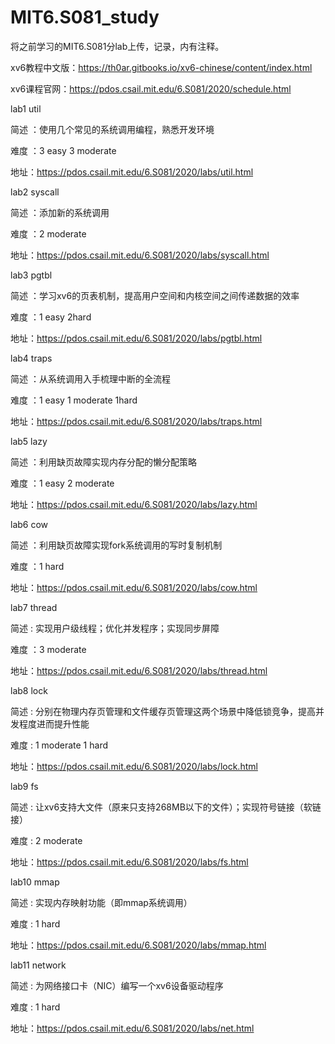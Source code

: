 # MIT6.S081_study
将之前学习的MIT6.S081分lab上传，记录，内有注释。

xv6教程中文版：https://th0ar.gitbooks.io/xv6-chinese/content/index.html

xv6课程官网：https://pdos.csail.mit.edu/6.S081/2020/schedule.html

lab1 util

简述 ：使⽤⼏个常⻅的系统调⽤编程，熟悉开发环境

难度 ：3 easy 3 moderate

地址：https://pdos.csail.mit.edu/6.S081/2020/labs/util.html


lab2 syscall

简述 ：添加新的系统调⽤

难度 ：2 moderate

地址：https://pdos.csail.mit.edu/6.S081/2020/labs/syscall.html

lab3 pgtbl

简述 ：学习xv6的⻚表机制，提⾼⽤户空间和内核空间之间传递数据的效率

难度 ：1 easy 2hard

地址：https://pdos.csail.mit.edu/6.S081/2020/labs/pgtbl.html

lab4 traps

简述 ：从系统调⽤⼊⼿梳理中断的全流程

难度 ：1 easy 1 moderate 1hard

地址：https://pdos.csail.mit.edu/6.S081/2020/labs/traps.html

lab5 lazy

简述 ：利⽤缺⻚故障实现内存分配的懒分配策略

难度 ：1 easy 2 moderate 

地址：https://pdos.csail.mit.edu/6.S081/2020/labs/lazy.html

lab6 cow

简述 ：利⽤缺⻚故障实现fork系统调⽤的写时复制机制

难度 ：1 hard

地址：https://pdos.csail.mit.edu/6.S081/2020/labs/cow.html

lab7 thread

简述 : 实现⽤户级线程；优化并发程序；实现同步屏障

难度 ：3 moderate

地址：https://pdos.csail.mit.edu/6.S081/2020/labs/thread.html

lab8 lock

简述 : 分别在物理内存⻚管理和⽂件缓存⻚管理这两个场景中降低锁竞争，提⾼并发程度进⽽提升性能

难度 : 1 moderate 1 hard

地址：https://pdos.csail.mit.edu/6.S081/2020/labs/lock.html

lab9 fs

简述 : 让xv6⽀持⼤⽂件（原来只⽀持268MB以下的⽂件）；实现符号链接（软链接）

难度 : 2 moderate

地址：https://pdos.csail.mit.edu/6.S081/2020/labs/fs.html

lab10 mmap

简述 : 实现内存映射功能（即mmap系统调⽤）

难度 : 1 hard

地址：https://pdos.csail.mit.edu/6.S081/2020/labs/mmap.html

lab11 network

简述 : 为⽹络接⼝卡（NIC）编写⼀个xv6设备驱动程序

难度 : 1 hard

地址：https://pdos.csail.mit.edu/6.S081/2020/labs/net.html
